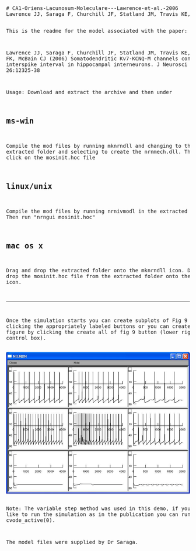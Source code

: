<html><pre>
# CA1-Oriens-Lacunosum-Moleculare---Lawrence-et-al.-2006
Lawrence JJ, Saraga F, Churchill JF, Statland JM, Travis KE, Skinner FK, McBain CJ (2006) Somatodendritic Kv7-KCNQ-M channels control interspike interval in hippocampal interneurons. J Neurosci 26:12325-38

This is the readme for the model associated with the paper:

Lawrence JJ, Saraga F, Churchill JF, Statland JM, Travis KE, Skinner FK, McBain CJ (2006) Somatodendritic Kv7-KCNQ-M channels control interspike interval in hippocampal interneurons. J Neurosci 26:12325-38

Usage:
Download and extract the archive and then under

ms-win
------
Compile the mod files by running mknrndll and changing to the extracted folder and selecting to create the nrnmech.dll. Then double click on the mosinit.hoc file

linux/unix
----------
Compile the mod files by running nrnivmodl in the extracted folder. Then run "nrngui mosinit.hoc"

mac os x
--------
Drag and drop the extracted folder onto the mknrndll icon.  Drag and drop the mosinit.hoc file from the extracted folder onto the nrngui icon.

----------
Once the simulation starts you can create subplots of Fig 9 by clicking the appropriately labeled buttons or you can create the whole figure by clicking the create all of fig 9 button (lower right in control box).

<img src="./screenshot.jpg" alt="screenshot">

Note: The variable step method was used in this demo, if you would like to run the simulation as in the publication you can run cvode_active(0).

The model files were supplied by Dr Saraga.
